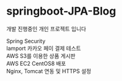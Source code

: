 # springboot-JPA-Blog
개발 진행중인 개인 프로젝트 입니다<br>

Spring Security<br>
Iamport 카카오 페이 결제 테스트<br>
AWS S3를 이용한 상품 게시판<br>
AWS EC2 CentOS8 배포<br>
Nginx, Tomcat 연동 및 HTTPS 설정<br>
